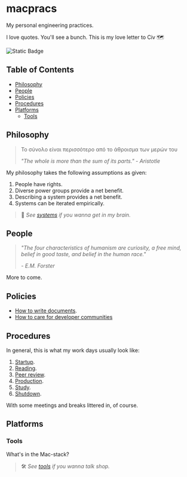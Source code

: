 macpracs
=========

My personal engineering practices.

I love quotes. You'll see a bunch. This is my love letter to Civ 🗺️

![Static Badge](https://img.shields.io/badge/version-2.2.3-66023c)

Table of Contents
------------------

- [Philosophy](#philosophy)
- [People](#people)
- [Policies](#policies)
- [Procedures](#procedures)
- [Platforms](#platforms)
	- [Tools](#tools)

Philosophy
-----------

> Το σύνολο είναι περισσότερο από το άθροισμα των μερών του
>
> *"The whole is more than the sum of its parts."*
> *- Aristotle*

My philosophy takes the following assumptions as given:
1. People have rights.
2. Diverse power groups provide a net benefit.
3. Describing a system provides a net benefit.
4. Systems can be iterated empirically.

> 🧠 *See [systems](systems.md) if you wanna get in my brain.*

People
------

> *"The four characteristics of humanism are curiosity, a free mind, belief in good taste, and belief in the human race."*
> 
> *- E.M. Forster*

More to come.

Policies
--------

- [How to write documents](/policies/doc-style-guide.md).
- [How to care for developer communities](/policies/community-needs-assessment.md)

Procedures
-----------

In general, this is what my work days usually look like:
1. [Startup](/procedures/startup.md).
2. [Reading](/procedures/reading.md).
3. [Peer review](/procedures/peer-review.md).
4. [Production](/procedures/production.md).
7. [Study](/procedures/study.md).
8. [Shutdown](/procedures/shutdown.md).

With some meetings and breaks littered in, of course.

Platforms
----------

### Tools

What's in the Mac-stack?

> 🛠️ *See [tools](tools/README.md) if you wanna talk shop.*
